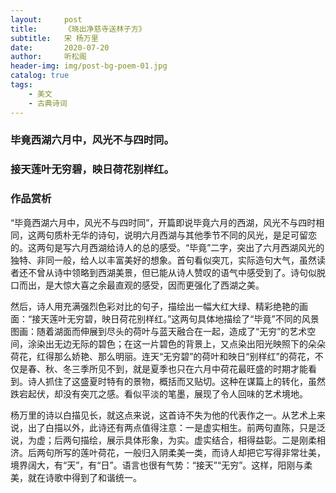 ```yaml
---
layout:     post
title:      《晓出净慈寺送林子方》
subtitle:   宋 杨万里
date:       2020-07-20
author:     听松阁
header-img: img/post-bg-poem-01.jpg
catalog: true
tags:
    - 美文
    - 古典诗词
---
```


### 毕竟西湖六月中，风光不与四时同。
### 接天莲叶无穷碧，映日荷花别样红。


### 作品赏析
“毕竟西湖六月中，风光不与四时同”，开篇即说毕竟六月的西湖，风光不与四时相同，这两句质朴无华的诗句，说明六月西湖与其他季节不同的风光，是足可留恋的。这两句是写六月西湖给诗人的总的感受。“毕竟”二字，突出了六月西湖风光的独特、非同一般，给人以丰富美好的想象。首句看似突兀，实际造句大气，虽然读者还不曾从诗中领略到西湖美景，但已能从诗人赞叹的语气中感受到了。诗句似脱口而出，是大惊大喜之余最直观的感受，因而更强化了西湖之美。


然后，诗人用充满强烈色彩对比的句子，描绘出一幅大红大绿、精彩绝艳的画面：“接天莲叶无穷碧，映日荷花别样红。”这两句具体地描绘了“毕竟”不同的风景图画：随着湖面而伸展到尽头的荷叶与蓝天融合在一起，造成了“无穷”的艺术空间，涂染出无边无际的碧色；在这一片碧色的背景上，又点染出阳光映照下的朵朵荷花，红得那么娇艳、那么明丽。连天“无穷碧”的荷叶和映日“别样红”的荷花，不仅是春、秋、冬三季所见不到，就是夏季也只在六月中荷花最旺盛的时期才能看到。诗人抓住了这盛夏时特有的景物，概括而又贴切。这种在谋篇上的转化，虽然跌宕起伏，却没有突兀之感。看似平淡的笔墨，展现了令人回味的艺术境地。


杨万里的诗以白描见长，就这点来说，这首诗不失为他的代表作之一。从艺术上来说，出了白描以外，此诗还有两点值得注意：一是虚实相生。前两句直陈，只是泛说，为虚；后两句描绘，展示具体形象，为实。虚实结合，相得益彰。二是刚柔相济。后两句所写的莲叶荷花，一般归入阴柔美一类，而诗人却把它写得非常壮美，境界阔大，有“天”，有“日”。语言也很有气势：“接天”“无穷”。这样，阳刚与柔美，就在诗歌中得到了和谐统一。

